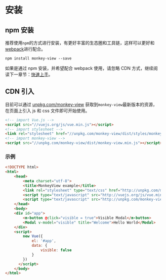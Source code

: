 # 安装



## npm 安装

推荐使用`npm`的方式进行安装，有更好丰富的生态圈和工具链，这样可以更好和 <a href="https://webpack.js.org/" target="_blank">webpack</a>进行配合。

```shell
npm install monkey-view --save
```

如果是通过 npm 安装，并希望配合 webpack 使用，请忽略 CDN 方式，继续阅读下一章节：[快速上手](#/zh-CN/guide/quick-start)。


## CDN 引入

目前可以通过 <a href="https://unpkg.com/monkey-view/" target="_blank">unpkg.com/monkey-view</a> 获取到`monkey-view`最新版本的资源，在页面上引入 js 和 css 文件即可开始使用。

```html
<!-- import Vue.js -->
<script src="//vuejs.org/js/vue.min.js"></script>
<!-- import stylesheet -->
<link rel="stylesheet" href="//unpkg.com/monkey-view/dist/styles/monkey-view.css">
<!-- import monkey-view -->
<script src="//unpkg.com/monkey-view/dist/monkey-view.min.js"></script>
```

### 示例

```html
<!DOCTYPE html>
<html>
    <head>
        <meta charset="utf-8">
        <title>MonkeyView example</title>
        <link rel="stylesheet" type="text/css" href="http://unpkg.com/monkey-view/dist/styles/monkey-view.css">
        <script type="text/javascript" src="http://vuejs.org/js/vue.min.js"></script>
        <script type="text/javascript" src="http://unpkg.com/monkey-view/dist/monkey-view.min.js"></script>
    </head>
    <body>
    <div id="app">
        <m-button @click="visible = true">Visible Modal</m-button>
        <Modal v-model="visible" title="Welcome">Hello World</Modal>
    </div>
    <script>
        new Vue({
            el: '#app',
            data: {
                visible: false
            }
        })
      </script>
    </body>
</html>
```
